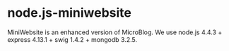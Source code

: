 # node.js-miniwebsite
MiniWebsite is an enhanced version of MicroBlog.  We use node.js 4.4.3 + express 4.13.1 + swig 1.4.2 + mongodb 3.2.5.
